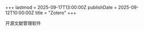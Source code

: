 +++
lastmod = 2025-09-17T13:00:00Z
publishDate = 2025-09-12T10:00:00Z
title = "Zotero"
+++

开源文献管理软件